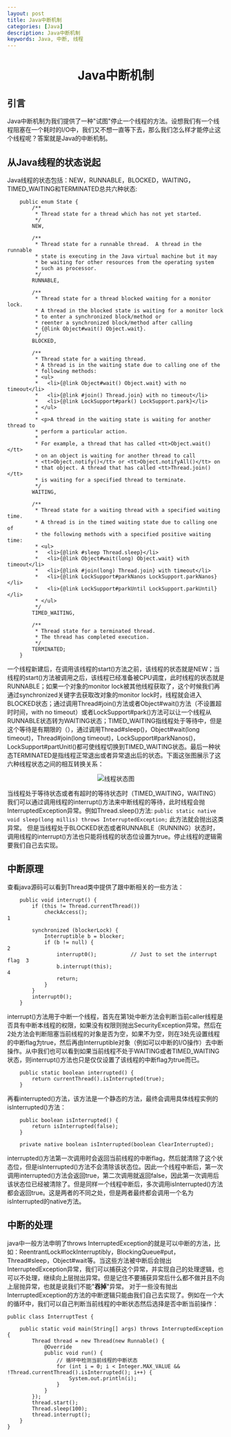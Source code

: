 ```yaml
---
layout: post
title: Java中断机制
categories: [Java]
description: Java中断机制
keywords: Java, 中断, 线程
---
```


<h1 align="center">Java中断机制</h1>

## 引言  
Java中断机制为我们提供了一种"试图"停止一个线程的方法。设想我们有一个线程阻塞在一个耗时的I/O中，我们又不想一直等下去，那么我们怎么样才能停止这个线程呢？答案就是Java的中断机制。
## 从Java线程的状态说起   
Java线程的状态包括：NEW，RUNNABLE，BLOCKED，WAITING，TIMED_WAITING和TERMINATED总共六种状态:
```
    public enum State {
        /**
         * Thread state for a thread which has not yet started.
         */
        NEW,

        /**
         * Thread state for a runnable thread.  A thread in the runnable
         * state is executing in the Java virtual machine but it may
         * be waiting for other resources from the operating system
         * such as processor.
         */
        RUNNABLE,

        /**
         * Thread state for a thread blocked waiting for a monitor lock.
         * A thread in the blocked state is waiting for a monitor lock
         * to enter a synchronized block/method or
         * reenter a synchronized block/method after calling
         * {@link Object#wait() Object.wait}.
         */
        BLOCKED,

        /**
         * Thread state for a waiting thread.
         * A thread is in the waiting state due to calling one of the
         * following methods:
         * <ul>
         *   <li>{@link Object#wait() Object.wait} with no timeout</li>
         *   <li>{@link #join() Thread.join} with no timeout</li>
         *   <li>{@link LockSupport#park() LockSupport.park}</li>
         * </ul>
         *
         * <p>A thread in the waiting state is waiting for another thread to
         * perform a particular action.
         *
         * For example, a thread that has called <tt>Object.wait()</tt>
         * on an object is waiting for another thread to call
         * <tt>Object.notify()</tt> or <tt>Object.notifyAll()</tt> on
         * that object. A thread that has called <tt>Thread.join()</tt>
         * is waiting for a specified thread to terminate.
         */
        WAITING,

        /**
         * Thread state for a waiting thread with a specified waiting time.
         * A thread is in the timed waiting state due to calling one of
         * the following methods with a specified positive waiting time:
         * <ul>
         *   <li>{@link #sleep Thread.sleep}</li>
         *   <li>{@link Object#wait(long) Object.wait} with timeout</li>
         *   <li>{@link #join(long) Thread.join} with timeout</li>
         *   <li>{@link LockSupport#parkNanos LockSupport.parkNanos}</li>
         *   <li>{@link LockSupport#parkUntil LockSupport.parkUntil}</li>
         * </ul>
         */
        TIMED_WAITING,

        /**
         * Thread state for a terminated thread.
         * The thread has completed execution.
         */
        TERMINATED;
    }
```
一个线程新建后，在调用该线程的start()方法之前，该线程的状态就是NEW；当线程的start()方法被调用之后，该线程已经准备被CPU调度，此时线程的状态就是RUNNABLE；如果一个对象的monitor lock被其他线程获取了，这个时候我们再通过synchronized关键字去获取改对象的monitor lock时，线程就会进入BLOCKED状态；通过调用Thread#join()方法或者Object#wait()方法（不设置超时时间，with no timeout）或者LockSupport#park()方法可以让一个线程从RUNNABLE状态转为WAITING状态；TIMED_WAITING指线程处于等待中，但是这个等待是有期限的（），通过调用Thread#sleep()，Object#wait(long timeout)，Thread#join(long timeout)，LockSupport#parkNanos()，LockSupport#partUnitl()都可使线程切换到TIMED_WAITING状态。最后一种状态TERMINATED是指线程正常退出或者异常退出后的状态。下面这张图展示了这六种线程状态之间的相互转换关系：

<div align="center">
    <img src="{{ site.url }}/images/posts/java/threadstatus.jpeg" alt="线程状态图"/>
</div>

当线程处于等待状态或者有超时的等待状态时（TIMED_WAITING，WAITING）我们可以通过调用线程的interrupt()方法来中断线程的等待，此时线程会抛InterruptedException异常。例如Thread.sleep()方法:
`public static native void sleep(long millis) throws InterruptedException;`
此方法就会抛出这类异常。
但是当线程处于BLOCKED状态或者RUNNABLE（RUNNING）状态时，调用线程的interrupt()方法也只能将线程的状态位设置为true。停止线程的逻辑需要我们自己去实现。

## 中断原理  
查看java源码可以看到Thread类中提供了跟中断相关的一些方法：
```
    public void interrupt() {
        if (this != Thread.currentThread())
            checkAccess();                                                 1

        synchronized (blockerLock) {
            Interruptible b = blocker;
            if (b != null) {                                               2
                interrupt0();           // Just to set the interrupt flag  3
                b.interrupt(this);                                         4
                return;
            }
        }
        interrupt0();
    }
```
interrupt()方法用于中断一个线程，首先在第1处中断方法会判断当前caller线程是否具有中断本线程的权限，如果没有权限则抛出SecurityException异常。然后在2处方法会判断阻塞当前线程的对象是否为空，如果不为空，则在3处先设置线程的中断flag为true，然后再由Interruptible对象（例如可以中断的I/O操作）去中断操作。从中我们也可以看到如果当前线程不处于WAITING或者TIMED_WAITING状态，则interrupt()方法也只是仅仅设置了该线程的中断flag为true而已。
```
    public static boolean interrupted() {
        return currentThread().isInterrupted(true);
    }
```
再看interrupted()方法，该方法是一个静态的方法，最终会调用具体线程实例的isInterrupted()方法：
```
    public boolean isInterrupted() {
        return isInterrupted(false);
    }
    
    private native boolean isInterrupted(boolean ClearInterrupted);
```
interrupted()方法第一次调用时会返回当前线程的中断flag，然后就清除了这个状态位，但是isInterrupted()方法不会清除该状态位。因此一个线程中断后，第一次调用interrupted()方法会返回true，第二次调用就返回false，因此第一次调用后该状态位已经被清除了。但是同样一个线程中断后，多次调用isInterrupted()方法都会返回true。这是两者的不同之处，但是两者最终都会调用一个名为isInterrupted的native方法。

## 中断的处理  
java中一般方法申明了throws InterruptedException的就是可以中断的方法，比如：ReentrantLock#lockInterruptibly，BlockingQueue#put，Thread#sleep，Object#wait等。当这些方法被中断后会抛出InterruptedException异常，我们可以捕获这个异常，并实现自己的处理逻辑，也可以不处理，继续向上层抛出异常。但是记住不要捕获异常后什么都不做并且不向上层抛异常，也就是说我们不能"**吞掉**"异常。
对于一些没有抛出InterruptedException的方法的中断逻辑只能由我们自己去实现了。例如在一个大的循环中，我们可以自己判断当前线程的中断状态然后选择是否中断当前操作：
```
public class InterruptTest {

    public static void main(String[] args) throws InterruptedException {
        Thread thread = new Thread(new Runnable() {
            @Override
            public void run() {
                // 循环中检测当前线程的中断状态 
                for (int i = 0; i < Integer.MAX_VALUE && !Thread.currentThread().isInterrupted(); i++) {
                    System.out.println(i);
                }
            }
        });
        thread.start();
        Thread.sleep(100);
        thread.interrupt();
    }
}
```